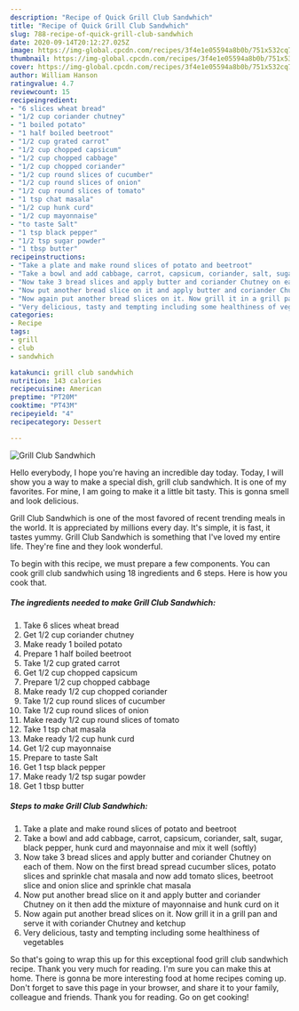 ```yaml
---
description: "Recipe of Quick Grill Club Sandwhich"
title: "Recipe of Quick Grill Club Sandwhich"
slug: 788-recipe-of-quick-grill-club-sandwhich
date: 2020-09-14T20:12:27.025Z
image: https://img-global.cpcdn.com/recipes/3f4e1e05594a8b0b/751x532cq70/grill-club-sandwhich-recipe-main-photo.jpg
thumbnail: https://img-global.cpcdn.com/recipes/3f4e1e05594a8b0b/751x532cq70/grill-club-sandwhich-recipe-main-photo.jpg
cover: https://img-global.cpcdn.com/recipes/3f4e1e05594a8b0b/751x532cq70/grill-club-sandwhich-recipe-main-photo.jpg
author: William Hanson
ratingvalue: 4.7
reviewcount: 15
recipeingredient:
- "6 slices wheat bread"
- "1/2 cup coriander chutney"
- "1 boiled potato"
- "1 half boiled beetroot"
- "1/2 cup grated carrot"
- "1/2 cup chopped capsicum"
- "1/2 cup chopped cabbage"
- "1/2 cup chopped coriander"
- "1/2 cup round slices of cucumber"
- "1/2 cup round slices of onion"
- "1/2 cup round slices of tomato"
- "1 tsp chat masala"
- "1/2 cup hunk curd"
- "1/2 cup mayonnaise"
- "to taste Salt"
- "1 tsp black pepper"
- "1/2 tsp sugar powder"
- "1 tbsp butter"
recipeinstructions:
- "Take a plate and make round slices of potato and beetroot"
- "Take a bowl and add cabbage, carrot, capsicum, coriander, salt, sugar, black pepper, hunk curd and mayonnaise and mix it well (softly)"
- "Now take 3 bread slices and apply butter and coriander Chutney on each of them. Now on the first bread spread cucumber slices, potato slices and sprinkle chat masala and now add tomato slices, beetroot slice and onion slice and sprinkle chat masala"
- "Now put another bread slice on it and apply butter and coriander Chutney on it then add the mixture of mayonnaise and hunk curd on it"
- "Now again put another bread slices on it. Now grill it in a grill pan and serve it with coriander Chutney and ketchup"
- "Very delicious, tasty and tempting including some healthiness of vegetables"
categories:
- Recipe
tags:
- grill
- club
- sandwhich

katakunci: grill club sandwhich 
nutrition: 143 calories
recipecuisine: American
preptime: "PT20M"
cooktime: "PT43M"
recipeyield: "4"
recipecategory: Dessert

---
```



![Grill Club Sandwhich](https://img-global.cpcdn.com/recipes/3f4e1e05594a8b0b/751x532cq70/grill-club-sandwhich-recipe-main-photo.jpg)

Hello everybody, I hope you're having an incredible day today. Today, I will show you a way to make a special dish, grill club sandwhich. It is one of my favorites. For mine, I am going to make it a little bit tasty. This is gonna smell and look delicious.

Grill Club Sandwhich is one of the most favored of recent trending meals in the world. It is appreciated by millions every day. It's simple, it is fast, it tastes yummy. Grill Club Sandwhich is something that I've loved my entire life. They're fine and they look wonderful.




To begin with this recipe, we must prepare a few components. You can cook grill club sandwhich using 18 ingredients and 6 steps. Here is how you cook that.

<!--inarticleads1-->

##### The ingredients needed to make Grill Club Sandwhich:

1. Take 6 slices wheat bread
1. Get 1/2 cup coriander chutney
1. Make ready 1 boiled potato
1. Prepare 1 half boiled beetroot
1. Take 1/2 cup grated carrot
1. Get 1/2 cup chopped capsicum
1. Prepare 1/2 cup chopped cabbage
1. Make ready 1/2 cup chopped coriander
1. Take 1/2 cup round slices of cucumber
1. Take 1/2 cup round slices of onion
1. Make ready 1/2 cup round slices of tomato
1. Take 1 tsp chat masala
1. Make ready 1/2 cup hunk curd
1. Get 1/2 cup mayonnaise
1. Prepare to taste Salt
1. Get 1 tsp black pepper
1. Make ready 1/2 tsp sugar powder
1. Get 1 tbsp butter




<!--inarticleads2-->

##### Steps to make Grill Club Sandwhich:

1. Take a plate and make round slices of potato and beetroot
1. Take a bowl and add cabbage, carrot, capsicum, coriander, salt, sugar, black pepper, hunk curd and mayonnaise and mix it well (softly)
1. Now take 3 bread slices and apply butter and coriander Chutney on each of them. Now on the first bread spread cucumber slices, potato slices and sprinkle chat masala and now add tomato slices, beetroot slice and onion slice and sprinkle chat masala
1. Now put another bread slice on it and apply butter and coriander Chutney on it then add the mixture of mayonnaise and hunk curd on it
1. Now again put another bread slices on it. Now grill it in a grill pan and serve it with coriander Chutney and ketchup
1. Very delicious, tasty and tempting including some healthiness of vegetables




So that's going to wrap this up for this exceptional food grill club sandwhich recipe. Thank you very much for reading. I'm sure you can make this at home. There is gonna be more interesting food at home recipes coming up. Don't forget to save this page in your browser, and share it to your family, colleague and friends. Thank you for reading. Go on get cooking!
